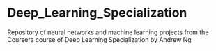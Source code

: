 # Deep_Learning_Specialization
Repository of neural networks and machine learning projects from the Coursera course of Deep Learning Specialization by Andrew Ng
